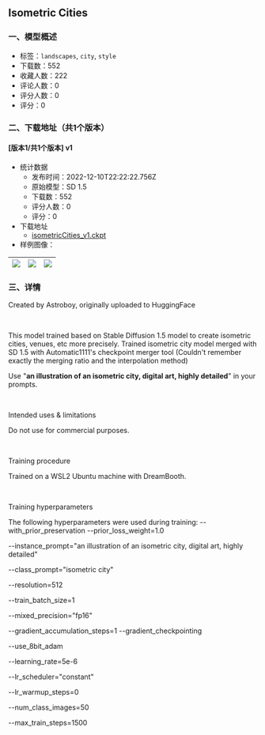 ## Isometric Cities
### 一、模型概述

- 标签：`landscapes`, `city`, `style`
- 下载数：552
- 收藏人数：222
- 评论人数：0
- 评分人数：0
- 评分：0

### 二、下载地址（共1个版本）

#### [版本1/共1个版本] v1

- 统计数据
  - 发布时间：2022-12-10T22:22:22.756Z
  - 原始模型：SD 1.5
  - 下载数：552
  - 评分人数：0
  - 评分：0
- 下载地址
  - [isometricCities_v1.ckpt](https://civitai.com/api/download/models/47)
- 样例图像：

| <img src="https://image.civitai.com/xG1nkqKTMzGDvpLrqFT7WA/d71dd460-bfdd-4782-2de0-ff0aea687800/width=450/246.jpeg" /> | <img src="https://image.civitai.com/xG1nkqKTMzGDvpLrqFT7WA/60a14554-7827-43ea-790b-8bef28c96200/width=450/248.jpeg" /> | <img src="https://image.civitai.com/xG1nkqKTMzGDvpLrqFT7WA/838448ae-3d32-493e-61d5-0c86598e5100/width=450/247.jpeg" /> |
| ---- | ---- | ---- |


### 三、详情
<p>Created by Astroboy, originally uploaded to HuggingFace</p><p><br /></p><p>This model trained based on Stable Diffusion 1.5 model to create isometric cities, venues, etc more precisely. Trained isometric city model merged with SD 1.5 with Automatic1111's checkpoint merger tool (Couldn't remember exactly the merging ratio and the interpolation method)</p><p>Use "<strong>an illustration of an isometric city, digital art, highly detailed</strong>" in your prompts.</p><p><br /></p><p>Intended uses &amp; limitations</p><p>Do not use for commercial purposes.</p><p><br /></p><p>Training procedure</p><p>Trained on a WSL2 Ubuntu machine with DreamBooth.</p><p><br /></p><p>Training hyperparameters</p><p>The following hyperparameters were used during training: --with_prior_preservation --prior_loss_weight=1.0</p><p>--instance_prompt="an illustration of an isometric city, digital art, highly detailed"</p><p>--class_prompt="isometric city"</p><p>--resolution=512</p><p>--train_batch_size=1</p><p>--mixed_precision="fp16"</p><p>--gradient_accumulation_steps=1 --gradient_checkpointing</p><p>--use_8bit_adam</p><p>--learning_rate=5e-6</p><p>--lr_scheduler="constant"</p><p>--lr_warmup_steps=0</p><p>--num_class_images=50</p><p>--max_train_steps=1500</p>